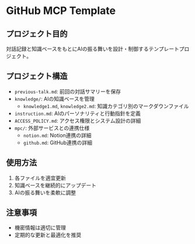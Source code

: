 # GitHub MCP Template

## プロジェクト目的
対話記録と知識ベースをもとにAIの振る舞いを設計・制御するテンプレートプロジェクト。

## プロジェクト構造
- `previous-talk.md`: 前回の対話サマリーを保存
- `knowledge/`: AIの知識ベースを管理
  - `knowledge1.md`, `knowledge2.md`: 知識カテゴリ別のマークダウンファイル
- `instruction.md`: AIのパーソナリティと行動指針を定義
- `ACCESS_POLICY.md`: アクセス権限とシステム設計の詳細
- `mpc/`: 外部サービスとの連携仕様
  - `notion.md`: Notion連携の詳細
  - `github.md`: GitHub連携の詳細

## 使用方法
1. 各ファイルを適宜更新
2. 知識ベースを継続的にアップデート
3. AIの振る舞いを柔軟に調整

## 注意事項
- 機密情報は適切に管理
- 定期的な更新と最適化を推奨